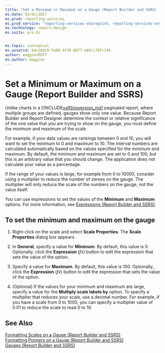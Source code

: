 ```yaml
---
title: "Set a Minimum or Maximum on a Gauge (Report Builder and SSRS) | Microsoft Docs"
ms.date: 03/01/2017
ms.prod: reporting-services
ms.prod_service: "reporting-services-sharepoint, reporting-services-native"
ms.technology: report-design
ms.suite: pro-bi


ms.topic: conceptual
ms.assetid: b4c260c0-5a88-4f30-8977-eb5cc78fc146
author: maggiesMSFT
ms.author: maggies
---
```

# Set a Minimum or Maximum on a Gauge (Report Builder and SSRS)
  Unlike charts in a [!INCLUDE[ssRSnoversion_md](../../includes/ssrsnoversion-md.md)] paginated report, where multiple groups are defined, gauges show only one value. Because Report Builder and Report Designer determine the context or relative significance of the one value that you are trying to show on the gauge, you must define the minimum and maximum of the scale.   
    
  For example, if your data values are rankings between 0 and 10, you will want to set the minimum to 0 and maximum to 10. The interval numbers are calculated automatically based on the values specified for the minimum and maximum. By default, the minimum and maximum are set to 0 and 100, but this is an arbitrary value that you should change. The application does not calculate your value as a percentage.  
  
 If the range of your values is large, for example from 0 to 10000, consider using a multiplier to reduce the number of zeroes on the gauge. The multiplier will only reduce the scale of the numbers on the gauge, not the value itself.  
  
 You can use expressions to set the values of the **Minimum** and **Maximum** options. For more information, see [Expressions &#40;Report Builder and SSRS&#41;](../../reporting-services/report-design/expressions-report-builder-and-ssrs.md).  
  
## To set the minimum and maximum on the gauge  
  
1.  Right-click on the scale and select **Scale Properties**. The **Scale Properties** dialog box appears.  
  
2.  In **General**, specify a value for **Minimum**. By default, this value is 0. Optionally, click the **Expression** (*fx*) button to edit the expression that sets the value of the option.  
  
3.  Specify a value for **Maximum**. By default, this value is 100. Optionally, click the **Expression** (*fx*) button to edit the expression that sets the value of the option.  
  
4.  (Optional) If the values for your minimum and maximum are large, specify a value for the **Multiply scale labels by** option. To specify a multiplier that reduces your scale, use a decimal number. For example, if you have a scale from 0 to 1000, you can specify a multiplier value of 0.01 to reduce the scale to read 0 to 10.  
  
## See Also  
 [Formatting Scales on a Gauge &#40;Report Builder and SSRS&#41;](../../reporting-services/report-design/formatting-scales-on-a-gauge-report-builder-and-ssrs.md)   
 [Formatting Pointers on a Gauge &#40;Report Builder and SSRS&#41;](../../reporting-services/report-design/formatting-pointers-on-a-gauge-report-builder-and-ssrs.md)   
 [Gauges &#40;Report Builder and SSRS&#41;](../../reporting-services/report-design/gauges-report-builder-and-ssrs.md)  
  
  
